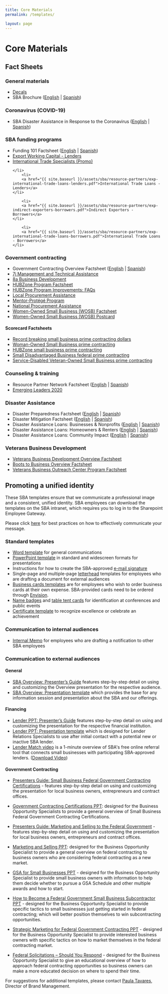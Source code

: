 ```yaml
---
title: Core Materials
permalink: /templates/

layout: page
---
```


# Core Materials

## Fact Sheets

### General materials

<ul>
	<li>
		<a href="{{ site.baseurl }}/assets/sba/resource-partners/powered-by-decals.zip">Decals</a>
	</li>
	<li>
		SBA Brochure (<a href="{{ site.baseurl }}/assets/sba/resource-partners/SBA-Brochure-FINAL-nobleeds-nocontact.pdf">English</a> | <a href="{{ site.baseurl }}/assets/sba/resource-partners/SBA-Brochure-Spanish_HQ.pdf">Spanish</a>)
	</li>
</ul>


### Coronavirus (COVID-19)
<ul>
<li>SBA Disaster Assistance in Response to the Coronavirus (<a href="{{ site.baseurl }}/assets/sba/resource-partners/SBA-Disaster-Assistance-Resources-for-Businesses.pdf">English</a> | <a href="{{ site.baseurl }}/assets/sba/resource-partners/Asistencia-de-Desastre-de-la-SBA-en-Respuesta-al-Coronavirus.pdf">Spanish</a>)
	</li>
</ul>


### SBA funding programs
<ul>
	<li>
		Funding 101 Factsheet (<a href="{{ site.baseurl }}/assets/sba/resource-partners/SBA-Funding101-508_MCS0092.pdf">English</a> | <a href="{{ site.baseurl }}/assets/sba/resource-partners/SBA-Funding101-Spanish.pdf">Spanish</a>)
	</li>
		<li>
		<a href="{{ site.baseurl }}/assets/sba/resource-partners/exp-export-working-capital-lenders.pdf">Export Working Capital - Lenders</a>
	</li>
		<li>
		<a href="{{ site.baseurl }}/assets/sba/resource-partners/exp-international-trade-specialists.pdf">International Trade Specialists (Promo)</a>
	
	</li>
		<li>
		<a href="{{ site.baseurl }}/assets/sba/resource-partners/exp-international-trade-loans-lenders.pdf">International Trade Loans - Lenders</a>
	</li>
	
		<li>
		<a href="{{ site.baseurl }}/assets/sba/resource-partners/exp-indirect-exporters-borrowers.pdf">Indirect Exporters - Borrowers</a>
	</li>
	
		<li>
		<a href="{{ site.baseurl }}/assets/sba/resource-partners/exp-international-trade-loans-borrowers.pdf">International Trade Loans - Borrowers</a>
	</li>
</ul>

### Government contracting
<ul>
	<li>
		Government Contracting Overview Factsheet (<a href="{{ site.baseurl }}/assets/sba/resource-partners/SBA-GovernmentContracting-508_MCS0091.pdf">English</a> | <a href="{{ site.baseurl }}/assets/sba/resource-partners/SBA-GovernmentContracting-Spanish-508.pdf">Spanish</a>)
	</li>
	<li>
		<a href="{{ site.baseurl }}/assets/sba/resource-partners/7j-fact-sheet-2019.pdf">7j Management and Technical Assistance</a>
	</li>
	<li>
		<a href="{{ site.baseurl }}/assets/sba/resource-partners/8a-fact-sheet-2019.pdf">8a Business Development</a>
	</li>
	<li>
		<a href="{{ site.baseurl }}/assets/sba/resource-partners/hubzone-fact-sheet-2019.pdf">HUBZone Program Factsheet</a>
	</li>
	<li>
		<a href="{{ site.baseurl }}/assets/sba/resource-partners/hz-program-improvements-faq.pdf">HUBZone Program Improvements: FAQs</a>
	</li>
	<li>
		<a href="{{ site.baseurl }}/assets/sba/resource-partners/local-procurement-fact-sheet-2019.pdf">Local Procurement Assistance</a>
	</li>
	<li>
		<a href="{{ site.baseurl }}/assets/sba/resource-partners/mentor-protege-fact-sheet-2019.pdf">Mentor-Protégé Program</a>
	</li>
	<li>
		<a href="{{ site.baseurl }}/assets/sba/resource-partners/national-procurement-assistance-fact-sheet-2019.pdf">National Procurement Assistance</a>
	</li>
	<li>
		<a href="{{ site.baseurl }}/assets/sba/resource-partners/woman-owned-fact-sheet-2019.pdf">Women-Owned Small Business (WOSB) Factsheet</a>
	</li>
		<li>
		<a href="{{ site.baseurl }}/assets/sba/resource-partners/wosb-postcard.pdf">Women-Owned Small Business (WOSB) Postcard</a>
	</li>

	
</ul>

#### Scorecard Factsheets
<ul>
<li><a href="https://www.sba.gov/document/support--record-breaking-small-business-prime-contracting-dollars-factsheet">Record breaking small business prime contracting dollars</a></li>
<li><a href="https://www.sba.gov/document/support--woman-owned-small-business-prime-contracting-factsheet">Woman-Owned Small Business prime contracting</a></li>
<li><a href="https://www.sba.gov/document/support--hubzone-small-business-prime-contracting-factsheet">HUBZone small business prime contracting</a></li>
<li><a href="https://www.sba.gov/document/support--small-disadvantaged-business-federal-prime-contracting-factsheet">Small Disadvantaged Business federal prime contracting</a></li>
<li><a href="https://www.sba.gov/document/support--service-disabled-veteran-owned-small-business-prime-contracting-factsheet">Service-Disabled Veteran-Owned Small Business prime contracting</a></li>
</ul>


### Counseling & training
<ul>
	<li>
		Resource Partner Network Factsheet (<a href="{{ site.baseurl }}/assets/sba/resource-partners/SBA-ResourcePartnerNetwork-508_MCS0090.pdf">English</a> | <a href="{{ site.baseurl }}/assets/sba/resource-partners/SBA-ResourcePartnerNetwork-Spanish-508.pdf">Spanish</a>)
	</li>
	<li>
		<a href="{{ site.baseurl }}/assets/sba/resource-partners/emerging-leaders-flyer-static.pdf">Emerging Leaders 2020</a>
	</li>
</ul>


### Disaster Assistance
<ul>
	<li>
		Disaster Preparedness Factsheet (<a href="{{ site.baseurl }}/assets/sba/resource-partners/Disaster-Preparedness-Factsheet.pdf">English</a> | <a href="{{ site.baseurl }}/assets/sba/resource-partners/Disaster-Preparedness-Factsheet-sp.pdf">Spanish</a>)
	</li>
	<li>
		Disaster Mitigation Factsheet (<a href="{{ site.baseurl }}/assets/sba/resource-partners/disaster-mitigation-factsheet.pdf">English</a> | <a href="{{ site.baseurl }}/assets/sba/resource-partners/disaster-mitigation-factsheet-sp.pdf">Spanish</a>)
	</li>
	<li>
		Disaster Assistance Loans: Businesses & Nonprofits (<a href="{{ site.baseurl }}/assets/sba/resource-partners/SBA-Disaster-Assistance-Loans-Businesses-Nonprofits.pdf">English</a> | <a href="{{ site.baseurl }}/assets/sba/resource-partners/SBA-Disaster-Assistance-Loans-Businesses-Nonprofits-sp.pdf">Spanish</a>)
	</li>
	<li>
		Disaster Assistance Loans: Homeowners & Renters (<a href="{{ site.baseurl }}/assets/sba/resource-partners/SBA-Disaster-Assistance-Loans-Homeowners-Renters.pdf">English</a> | <a href="{{ site.baseurl }}/assets/sba/resource-partners/SBA-Disaster-Assistance-Loans-Homeowners-Renters-sp.pdf">Spanish</a>)
	</li>
	<li>
		Disaster Assistance Loans: Community Impact (<a href="{{ site.baseurl }}/assets/sba/resource-partners/SBA-Disaster-Assistance-Loans-Community-Impact.pdf">English</a> | <a href="{{ site.baseurl }}/assets/sba/resource-partners/SBA-Disaster-Assistance-Loans-Community-Impact-sp.pdf">Spanish</a>)
	</li>
</ul>


###  Veterans Business Development

<ul>
	<li>
		<a href="{{ site.baseurl }}/assets/sba/resource-partners/OVBD-101.pdf">Veterans Business Development Overview Factsheet</a></li>
	<li>
		<a href="{{ site.baseurl }}/assets/sba/resource-partners/B2B-Factsheet.pdf">Boots to Business Overview Factsheet</a></li>
	<li>
		<a href="{{ site.baseurl }}/assets/sba/resource-partners/VBOC-Factsheet.pdf">Veterans Business Outreach Center Program Factsheet</a></li>
</ul>



## Promoting a unified identity

These SBA templates ensure that we communicate a professional image and a consistent, unified identity. SBA employees can download the templates on the SBA intranet, which requires you to log in to the Sharepoint Employee Gateway.

Please click [here](https://sba123.sharepoint.com/offices/OMCS/Documents/Index%20Page/Need%20Help%20Developing%20Materials/SBA%20Brand%20Training%20for%20Program%20Offices%20Update-4.pdf) for best practices on how to effectively communicate your message.

### Standard templates
* [Word template](https://sba123.sharepoint.com/offices/OMCS/Pages/WordTemplate.aspx) for general communications
* [PowerPoint template](https://sba123.sharepoint.com/offices/OMCS/Pages/PowerpointTemplate.aspx) in standard and widescreen formats for presentations
* Instructions for how to create the SBA-approved [e-mail signature](https://sba123.sharepoint.com/offices/OMCS/Documents/EmailSignatureInstructions.docx)
* Single-page and multiple-page [letterhead](https://sba123.sharepoint.com/offices/OMCS/Pages/Letterhead-Template.aspx) templates for employees who are drafting a document for external audiences
* [Business cards templates](https://sba123.sharepoint.com/offices/OMCS/Pages/SBABusinessCards.aspx) are for employees who wish to order business cards at their own expense. SBA-provided cards need to be ordered through [Envision](https://envisionprintservices.com/).
* [Name badges](https://sba123.sharepoint.com/offices/OMCS/Pages/SBANameBadge.aspx) and [table tent cards](https://sba123.sharepoint.com/offices/OMCS/Documents/Template/SBA-Table-Tent-v2.pdf) for identification at conferences and public events
* [Certificate template](https://sba123.sharepoint.com/offices/OMCS/Documents/Index%20Page/What's%20New%20in%20Marketing/SBA-Certificate-FINAL-Editable.pdf) to recognize excellence or celebrate an achievement

### Communication to internal audiences 
* [Internal Memo](https://sba123.sharepoint.com/offices/OMCS/Documents/Template/SBA-Memo-Template.docx) for employees who are drafting a notification to other SBA employees

### Communication to external audiences 

#### General
* [SBA Overview: Presenter’s Guide](https://sba123.sharepoint.com/offices/OMCS/Documents/Program%20Specific%20Materials/Presenter's%20Guide%20-%20SBA%20Overview%20PPT%20-%20FINAL.pdf) features step-by-step detail on using and customizing the Overview presentation for the respective audience.
* [SBA Overview: Presentation template](https://sba123.sharepoint.com/offices/OMCS/Documents/Program%20Specific%20Materials/SBA%20Overview%20PPT%20-%20EDS%20Engagement%20Toolkit%20-%20v3%20-%209.18.18.pptx) which provides the base for any information session and presentation about the SBA and our offerings.

#### Financing

* [Lender PPT: Presenter’s Guide](https://sba123.sharepoint.com/offices/OMCS/Documents/Program%20Specific%20Materials/Presenter's%20Guide_Lender%20PowerPoint_FINAL_11_6_2018.pdf) features step-by-step detail on using and customizing the presentation for the respective financial institution.
* [Lender PPT: Presentation template](https://sba123.sharepoint.com/offices/OMCS/Documents/Program%20Specific%20Materials/Lender%20Presentation_FINAL_11_5_2018.pptx) which is designed for Lender Relations Specialists to use after initial contact with a potential new or inactive SBA lender.
* [Lender Match video](https://www.youtube.com/watch?v=coOBmCozDkI) is a 1-minute overview of SBA's free online referral tool that connects small businesses with participating SBA-approved lenders.  (<a 
href="{{ site.baseurl }}/assets/sba/video/lender-match.zip">Download Video</a>)

#### Government Contracting

* [Presenters Guide: Small Business Federal Government Contracting Certifications](https://sba123.sharepoint.com/offices/OMCS/Documents/Program%20Specific%20Materials/PresentersGuide-SmallBusinessFedGovContractingCertifications.docx) - features step-by-step detail on using and customizing the presentation for local business owners, entrepreneurs and contract offices.
* [Government Contracting Certifications PPT](https://sba123.sharepoint.com/offices/OMCS/Documents/Program%20Specific%20Materials/SmallBusinessFederalGovernmentContractingCertifications.pptx): designed for the Business Opportunity Specialists to provide a general overview of Small Business Federal Government Contracting Certifications.

* [Presenters Guide: Marketing and Selling to the Federal Government](https://sba123.sharepoint.com/offices/OMCS/Documents/Program%20Specific%20Materials/Presenter'sGuide-MarketingandSelling.docx) - features step-by-step detail on using and customizing the presentation for local business owners, entrepreneurs and contract offices.

* [Marketing and Selling PPT](https://sba123.sharepoint.com/offices/OMCS/Documents/Program%20Specific%20Materials/MarketingandSelling-FederalGovernment.pptx): designed for the Business Opportunity Specialist to provide a general overview on federal contracting to business owners who are considering federal contracting as a new market.

* [GSA for Small Businesses PPT](https://sba123.sharepoint.com/offices/OMCS/Documents/Program%20Specific%20Materials/GSA%20for%20Small%20Businesses_Final_508.pptx) - designed for the Business Opportunity Specialist to provide small business owners with information to help them decide whether to pursue a GSA Schedule and other multiple awards and how to start.

* [How to Become a Federal Government Small Business Subcontractor PPT](https://sba123.sharepoint.com/offices/OMCS/Documents/Program%20Specific%20Materials/How%20to%20Become%20a%20Federal%20Government%20Small%20Business%20(SB)%20Subcontractor_Final%20508.pptx) - designed for the Business Opportunity Specialist to provide specific tactics to small businesses just getting started in federal contracting; which will better position themselves to win subcontracting opportunities.

* [Strategic Marketing for Federal Government Contracting PPT](https://sba123.sharepoint.com/offices/OMCS/Documents/Program%20Specific%20Materials/Strategic%20Marketing%20for%20Federal%20Government%20Contracting-Final%20508.pptx) - designed for the Business Opportunity Specialist to provide interested business owners with specific tactics on how to market themselves in the federal contracting market.

* [Federal Solicitations – Should You Respond](https://sba123.sharepoint.com/offices/OMCS/Documents/Program%20Specific%20Materials/Federal%20Solicitations%20-%20Should%20You%20Respond%20-%20Final%20508.pptx) - designed for the Business Opportunity Specialist to give an educational overview of how to approach federal contracting opportunities so business owners can make a more educated decision on where to spend their time.


For suggestions for additional templates, please contact [Paula Tavares](mailto:paula.tavares@sba.gov), Director of Brand Management.
